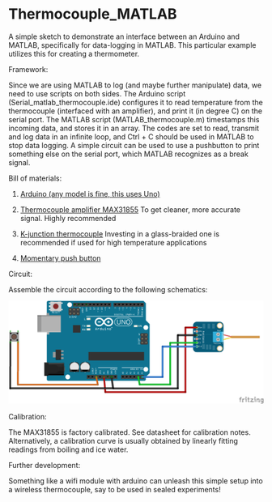 # Thermocouple_MATLAB
A simple sketch to demonstrate an interface between an Arduino and MATLAB, specifically for data-logging in MATLAB. This particular example utilizes this for creating a thermometer.

Framework:

Since we are using MATLAB to log (and maybe further manipulate) data, we need to use scripts on both sides. The Arduino script (Serial_matlab_thermocouple.ide) configures it to read temperature from the thermocouple (interfaced with an amplifier), and print it (in degree C) on the serial port. The MATLAB script (MATLAB_thermocouple.m) timestamps this incoming data, and stores it in an array. The codes are set to read, transmit and log data in an infinite loop, and Ctrl + C should be used in MATLAB to stop data logging. A simple circuit can be used to use a pushbutton to print something else on the serial port, which MATLAB recognizes as a break signal. 

Bill of materials:

1. [Arduino (any model is fine, this uses Uno)](http://www.amazon.com/Arduino-UNO-board-DIP-ATmega328P/dp/B006H06TVG/ref=sr_1_2?ie=UTF8&qid=1443497146&sr=8-2&keywords=arduino)

2. [Thermocouple amplifier MAX31855](https://www.adafruit.com/products/269) To get cleaner, more accurate signal. Highly recommended

3. [K-junction thermocouple](https://www.adafruit.com/products/270) Investing in a glass-braided one is recommended if used for high temperature applications
4. [Momentary push button](http://www.amazon.com/Panel-Momentary-Tactile-Button-Switch/dp/B005YX046I/ref=sr_1_11?ie=UTF8&qid=1442873639&sr=8-11&keywords=momentary+push+button)

Circuit:

Assemble the circuit according to the following schematics:

![TTL Trigger circuit](/Circuit/Thermocouple.png "Thermocouple with a MAX31855 breakout board")

Calibration:

The MAX31855 is factory calibrated. See datasheet for calibration notes. Alternatively, a calibration curve is usually obtained by linearly fitting readings from boiling and ice water. 

Further development: 

Something like a wifi module with arduino can unleash this simple setup into a wireless thermocouple, say to be used in sealed experiments!

